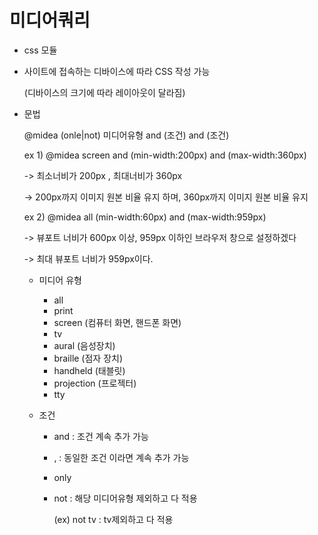 # 미디어쿼리

- css 모듈

- 사이트에 접속하는 디바이스에 따라 CSS 작성 가능

  (디바이스의 크기에 따라 레이아웃이 달라짐)

- 문법

  @midea (onle|not) 미디어유형 and (조건) and (조건)

  ex 1) @midea screen and (min-width:200px) and (max-width:360px)

  -> 최소너비가 200px , 최대너비가 360px 

  -> 200px까지 이미지 원본 비율 유지 하며, 360px까지 이미지 원본 비율 유지

  ex 2) @midea all (min-width:60px) and (max-width:959px)

  -> 뷰포트 너비가 600px 이상, 959px 이하인 브라우저 창으로 설정하겠다

  -> 최대 뷰포트 너비가 959px이다. 

  - 미디어 유형

    -   all 
    - print
    - screen (컴퓨터 화면, 핸드폰 화면)
    - tv
    - aural (음성장치)
    - braille (점자 장치)
    - handheld (태블릿)
    - projection (프로젝터)
    - tty

  - 조건

    - and : 조건 계속 추가 가능

    - , : 동일한 조건 이라면 계속 추가 가능

    - only 

    - not : 해당 미디어유형 제외하고 다 적용

      (ex) not tv : tv제외하고 다 적용